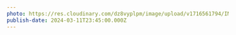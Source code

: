 ```yaml
---
photo: https://res.cloudinary.com/dz8vyplpm/image/upload/v1716561794/IMG_9229_edqzo8.jpg
publish-date: 2024-03-11T23:45:00.000Z
---
```

